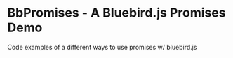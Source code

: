 # BbPromises - A Bluebird.js Promises Demo

Code examples of a different ways to use promises w/ bluebird.js
